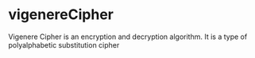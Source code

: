 # vigenereCipher
Vigenere Cipher is an encryption and decryption algorithm. It is a type of polyalphabetic substitution cipher
